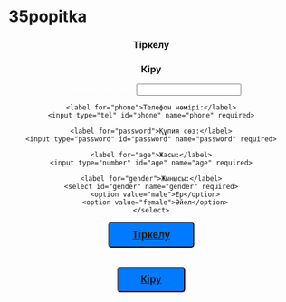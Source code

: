 # 35popitka
<!DOCTYPE html>
<html lang="en">
<head>
    <link rel="stylesheet" href="MarkStore.css">
    <meta charset="UTF-8">
    <meta name="viewport" content="width=device-width, initial-scale=1.0">
    <title>MarkStore.com</title>
</head>
<body>
  <style>
    body {
      background-image: url('https://xakep.ru/wp-content/uploads/2018/03/160322/MOSQUITO.jpg');
    }

  .registration-form {
  position: fixed; /* Экранға бекіту */
  top: 100px; /* Жоғарғы шеттен 10px */
  right: 600px; /* Оң жақ шеттен 10px */
  background-color: black; /* Жартылай мөлдір ақ түс */
  border: 1px solid #ccc; /* Жиек түсі */
  border-radius: 35px; /* Бұрыштарын жұмырлау */
  padding: 15px; /* Ішкі шекара */
  width: 400px; /* Ені */
  box-shadow: 0 4px 8px rgba(0, 0, 0, 0.2); /* Көлеңке */
  z-index: 1000; /* Ең үстіңгі қабатта көрсету */
}

.registration-form  {
  margin-bottom: 10px;
  font-size: 18px;
  text-align: center;
}

.registration-form label {
  font-size: 14px;
  margin-bottom: 5px;
  display: block;
}

.registration-form input,
.registration-form select {
  width: 95%; /* Ені толық */
  padding: 8px;
  margin-bottom: 10px;
  border: 1px solid #ccc;
  border-radius: 15px;
  font-size: 15px;
}
.tus {
  text-decoration: none;
    color: white;
    background-color: #007BFF;
    padding: 10px 40px;
    border-radius: 5px;
    font-size: 18px;
    font-weight: bold;
    transition: background-color 0.3s ease;
}

.tus:hover {
  background-color: blue;
}
label{
  color: white;
}
.registration-form {
    text-align: center;
    animation: slideIn 2s ease-out forwards; /* Анимация */
    opacity: 0; /* Алғашында көрінбейді */
}

/* Анимация */
@keyframes slideIn {
    0% {
        transform: translateY(-100%); /* Экранның үстінен кіреді */
        opacity: 0; /* Толығымен көрінбейді */
    }
    50% {
        transform: translateY(10%); /* Экранның ортасына жақындайды */
        opacity: 0.5;
    }
    100% {
        transform: translateY(0); /* Тоқтайды */
        opacity: 1; /* Толығымен көрінеді */
    }
}
  </style>
  <div class="registration-form">
  <h3>Тіркелу</h3>
  <h3>Кіру</h3>
  <form>
    <label for="username">Пайдаланушы аты:</label>
    <input type="text" id="username" name="username" required>

    <label for="phone">Телефон нөмірі:</label>
    <input type="tel" id="phone" name="phone" required>

    <label for="password">Құпия сөз:</label>
    <input type="password" id="password" name="password" required>

    <label for="age">Жасы:</label>
    <input type="number" id="age" name="age" required>

    <label for="gender">Жынысы:</label>
    <select id="gender" name="gender" required>
      <option value="male">Ер</option>
      <option value="female">Әйел</option>
    </select>

  <button type="submit" class="tus"> <a href="markstore.html">Тіркелу</a></button>
    <br> <br><br>
  <button type="submit" class="tus"> <a href="markstore.html">Кіру</a></button>
  </form>
</div> 
</body>
</html>
